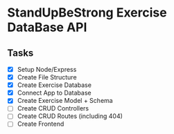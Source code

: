 # StandUpBeStrong Exercise DataBase API

## Tasks
- [x] Setup Node/Express
- [x] Create File Structure
- [x] Create Exercise Database
- [x] Connect App to Database
- [x] Create Exercise Model + Schema
- [ ] Create CRUD Controllers
- [ ] Create CRUD Routes (including 404)
- [ ] Create Frontend
